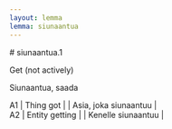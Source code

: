 ```yaml
---
layout: lemma
lemma: siunaantua
---
```


<div class="sense">
# <span class="sensename">siunaantua.1</span>

<span class="description">Get (not actively)</span>

<span class="description">Siunaantua, saada</span>

A1 | Thing got |   | Asia, joka siunaantuu |  
A2 | Entity getting |   | Kenelle siunaantuu |  

</div>

